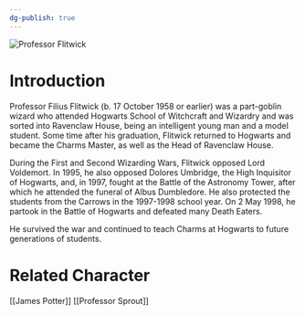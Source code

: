 ```yaml
---
dg-publish: true
---
```

![Professor Flitwick](http://rxbg5ysja.bkt.gdipper.com/Professor_Flitwick.png)
# Introduction
Professor Filius Flitwick (b. 17 October 1958 or earlier) was a part-goblin wizard who attended Hogwarts School of Witchcraft and Wizardry and was sorted into Ravenclaw House, being an intelligent young man and a model student. Some time after his graduation, Flitwick returned to Hogwarts and became the Charms Master, as well as the Head of Ravenclaw House.

During the First and Second Wizarding Wars, Flitwick opposed Lord Voldemort. In 1995, he also opposed Dolores Umbridge, the High Inquisitor of Hogwarts, and, in 1997, fought at the Battle of the Astronomy Tower, after which he attended the funeral of Albus Dumbledore. He also protected the students from the Carrows in the 1997-1998 school year. On 2 May 1998, he partook in the Battle of Hogwarts and defeated many Death Eaters.

He survived the war and continued to teach Charms at Hogwarts to future generations of students.

# Related Character
[[James Potter]]
[[Professor Sprout]]
